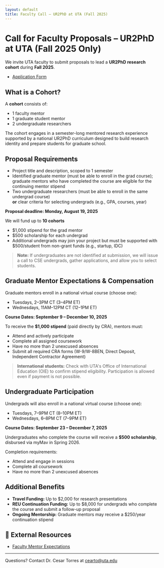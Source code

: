 ```yaml
---
layout: default
title: Faculty Call – UR2PhD at UTA (Fall 2025)
---
```


# Call for Faculty Proposals – UR2PhD at UTA (Fall 2025 Only)

We invite UTA faculty to submit proposals to lead a **UR2PhD research cohort** during **Fall 2025**.

- [Application Form](https://forms.office.com/r/RzaKTe3zuZ)

## What is a Cohort?

A **cohort** consists of:

- 1 faculty mentor  
- 1 graduate student mentor  
- 2 undergraduate researchers  

The cohort engages in a semester-long mentored research experience supported by a national UR2PhD curriculum designed to build research identity and prepare students for graduate school.

## Proposal Requirements

- Project title and description, scoped to 1 semester  
- Identified graduate mentor (must be able to enroll in the grad course); graduate mentors who have completed the course are eligible for the continuing mentor stipend  
- Two undergraduate researchers (must be able to enroll in the same undergrad course)  
  **or** clear criteria for selecting undergrads (e.g., GPA, courses, year)  

**Proposal deadline: Monday, August 19, 2025**

We will fund up to **10 cohorts**  
- $1,000 stipend for the grad mentor  
- $500 scholarship for each undergrad  
- Additional undergrads may join your project but must be supported with $500/student from non-grant funds (e.g., startup, IDC)

> **Note:** If undergraduates are not identified at submission, we will issue a call to CSE undergrads, gather applications, and allow you to select students.

## Graduate Mentor Expectations & Compensation

Graduate mentors enroll in a national virtual course (choose one):

- Tuesdays, 2–3PM CT (3–4PM ET)  
- Wednesdays, 11AM–12PM CT (12–1PM ET)  

**Course Dates: September 9 – December 10, 2025**

To receive the **$1,000 stipend** (paid directly by CRA), mentors must:

- Attend and actively participate  
- Complete all assigned coursework  
- Have no more than 2 unexcused absences  
- Submit all required CRA forms (W-9/W-8BEN, Direct Deposit, Independent Contractor Agreement)

> **International students:** Check with UTA's Office of International Education (OIE) to confirm stipend eligibility. Participation is allowed even if payment is not possible.

## Undergraduate Participation

Undergrads will also enroll in a national virtual course (choose one):

- Tuesdays, 7–9PM CT (8–10PM ET)  
- Wednesdays, 6–8PM CT (7–9PM ET)  

**Course Dates: September 23 – December 7, 2025**

Undergraduates who complete the course will receive a **$500 scholarship**, disbursed via myMav in Spring 2026.

Completion requirements:

- Attend and engage in sessions  
- Complete all coursework  
- Have no more than 2 unexcused absences  

## Additional Benefits

- **Travel Funding:** Up to $2,000 for research presentations  
- **REU Continuation Funding:** Up to $8,000 for undergrads who complete the course and submit a follow-up proposal  
- **Ongoing Mentorship:** Graduate mentors may receive a $250/year continuation stipend

## 🔗 External Resources

- [Faculty Mentor Expectations](https://cra.org/ur2phd/for-faculty-mentors/faculty-mentor-expectations/)

---

Questions? Contact Dr. Cesar Torres at [cearto@uta.edu](mailto:cearto@uta.edu)
